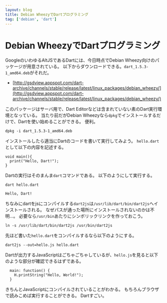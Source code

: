 ```yaml
---
layout: blog
title: Debian WheezyでDartプログラミング
tag: ['debian', 'dart']
---
```


# Debian WheezyでDartプログラミング

GoogleのいわゆるAltJSであるDartには、今日時点でDebian Wheezy向けのパッケージが用意されている。
以下からダウンロードできる。`dart_1.5.3-1_amd64.deb`がそれだ。

- [http://gsdview.appspot.com/dart-archive/channels/stable/release/latest/linux_packages/debian_wheezy/](http://gsdview.appspot.com/dart-archive/channels/stable/release/latest/linux_packages/debian_wheezy/)

このパッケージはサーバ用で、Dart Editorなどは含まれていない素のDart実行環境となっている。
当たり前だがDebian Wheezyなら`dpkg`でインストールするだけで、Dartを使い始めることができる。
便利。

~~~~
dpkg -i dart_1.5.3-1_amd64.deb
~~~~

インストールしたら適当にDartのコードを書いて実行してみよう。
`hello.dart`として以下の内容を記述する。

~~~~
void main(){
  print("Hello, Dart!");
}
~~~~

Dartの実行はそのまんま`dart`コマンドである。
以下のようにして実行する。

~~~~
dart hello.dart
~~~~

~~~~
Hello, Dart!
~~~~

ちなみにdartをjsにコンパイルする`dart2js`は`/usr/lib/dart/bin/dart2js`へインストールされる。
なぜパスが通った場所にインストールされないのかは不明…。
必要なら`/usr/bin`あたりにシンボリックリンクを作っておこう。

~~~~
ln -s /usr/lib/dart/bin/dart2js /usr/bin/dart2js
~~~~

先ほど書いた`hello.dart`をコンパイルするなら以下のようにする。

~~~~
dart2js --out=hello.js hello.dart
~~~~

Dartが出力するJavaScriptはごちゃごちゃしているが、`hello.js`を見ると以下のような部分が確認できるはずである。

~~~~
  main: function() {
    H.printString("Hello, World!");
  }
~~~~

きちんとJavaScriptにコンパイルされていることがわかる。
もちろんブラウザで読みこめば実行することができる。
Dartすごい。
